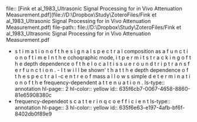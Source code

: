file:: [Fink et al_1983_Ultrasonic Signal Processing for in Vivo Attenuation Measurement.pdf](file://D:\Dropbox\Study\ZoteroFiles/Fink et al_1983_Ultrasonic Signal Processing for in Vivo Attenuation Measurement.pdf)
file-path:: file://D:\Dropbox\Study\ZoteroFiles/Fink et al_1983_Ultrasonic Signal Processing for in Vivo Attenuation Measurement.pdf

- s t i m a t i o n o f t h e s i g n a l s p e c t r a l composition as a f u n c t i o n o f t i m e I n t h e cchoqraphic mode, i t p e r m i t s t r a c k i n g o f t h e depth dependence o f t h e l o c a l t i s s u e r o u n d t r i p t r a n s f e r f u n c t i o n . - I t w i l l be shown' t h a t t h e depth dependence o f t h e s p e c t r a l -c e n t r e o f mass a l l o w s simple d e t e r m i n a t i o n o f t h e frequency-dependent a t t e n u a t i o n . 
  ls-type:: annotation
  hl-page:: 2
  hl-color:: yellow
  id:: 635f6cb7-0067-4658-8860-81e65908380c
- frequency-dependeot s c a t t e r i n q c o e f f i c i e n t
  ls-type:: annotation
  hl-page:: 3
  hl-color:: yellow
  id:: 635f6e63-e197-4afb-bf6f-8402db0f89e9